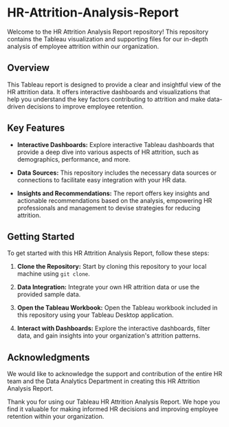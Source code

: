 # HR-Attrition-Analysis-Report

Welcome to the HR Attrition Analysis Report repository! This repository contains the Tableau visualization and supporting files for our in-depth analysis of employee attrition within our organization.

## Overview

This Tableau report is designed to provide a clear and insightful view of the HR attrition data. It offers interactive dashboards and visualizations that help you understand the key factors contributing to attrition and make data-driven decisions to improve employee retention.

## Key Features

- **Interactive Dashboards:** Explore interactive Tableau dashboards that provide a deep dive into various aspects of HR attrition, such as demographics, performance, and more.

- **Data Sources:** This repository includes the necessary data sources or connections to facilitate easy integration with your HR data.

- **Insights and Recommendations:** The report offers key insights and actionable recommendations based on the analysis, empowering HR professionals and management to devise strategies for reducing attrition.

## Getting Started

To get started with this HR Attrition Analysis Report, follow these steps:

1. **Clone the Repository:** Start by cloning this repository to your local machine using `git clone`.

2. **Data Integration:** Integrate your own HR attrition data or use the provided sample data.

3. **Open the Tableau Workbook:** Open the Tableau workbook included in this repository using your Tableau Desktop application.

4. **Interact with Dashboards:** Explore the interactive dashboards, filter data, and gain insights into your organization's attrition patterns.


## Acknowledgments

We would like to acknowledge the support and contribution of the entire HR team and the Data Analytics Department in creating this HR Attrition Analysis Report.

Thank you for using our Tableau HR Attrition Analysis Report. We hope you find it valuable for making informed HR decisions and improving employee retention within your organization.
